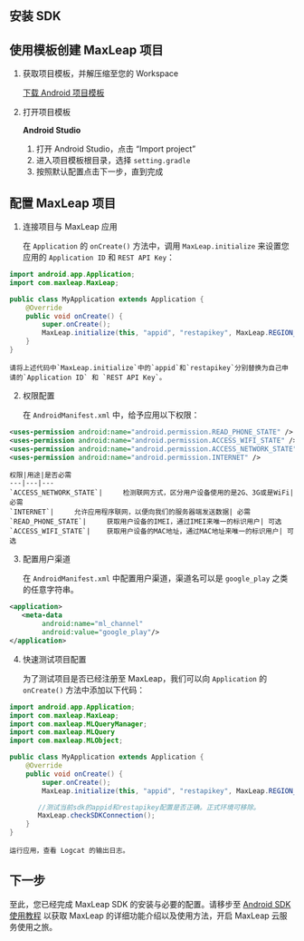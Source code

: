 ##	安装 SDK

##	使用模板创建 MaxLeap 项目

1.	获取项目模板，并解压缩至您的 Workspace

    <a class="download-sdk" href="https://github.com/MaxLeap/StarterProject-Android" target="_blank">下载 Android 项目模板</a>

2.	打开项目模板

    **Android Studio**

    1. 	打开 Android Studio，点击 “Import project”
    2. 	进入项目模板根目录，选择 `setting.gradle`
    3. 	按照默认配置点击下一步，直到完成

##	配置 MaxLeap 项目

1. 连接项目与 MaxLeap 应用

	在 `Application` 的 `onCreate()` 方法中，调用 `MaxLeap.initialize` 来设置您应用的 `Application ID` 和 `REST API Key`：

```java
import android.app.Application;
import com.maxleap.MaxLeap;

public class MyApplication extends Application {
    @Override
    public void onCreate() {
        super.onCreate();
        MaxLeap.initialize(this, "appid", "restapikey", MaxLeap.REGION_CN);
    }
}
```
    
    请将上述代码中`MaxLeap.initialize`中的`appid`和`restapikey`分别替换为自己申请的`Application ID` 和 `REST API Key`。

2. 权限配置

	在 `AndroidManifest.xml` 中，给予应用以下权限：

```xml
<uses-permission android:name="android.permission.READ_PHONE_STATE" />
<uses-permission android:name="android.permission.ACCESS_WIFI_STATE" />
<uses-permission android:name="android.permission.ACCESS_NETWORK_STATE" />
<uses-permission android:name="android.permission.INTERNET" />
```

    权限|用途|是否必需
    ---|---|---
    `ACCESS_NETWORK_STATE`|		检测联网方式，区分用户设备使用的是2G、3G或是WiFi| 必需
    `INTERNET`| 	允许应用程序联网，以便向我们的服务器端发送数据| 必需
    `READ_PHONE_STATE`| 	获取用户设备的IMEI，通过IMEI来唯一的标识用户| 可选
    `ACCESS_WIFI_STATE`| 	获取用户设备的MAC地址，通过MAC地址来唯一的标识用户| 可选

3. 配置用户渠道

	在 `AndroidManifest.xml` 中配置用户渠道，渠道名可以是 `google_play` 之类的任意字符串。

```xml
<application>
   <meta-data
        android:name="ml_channel"
        android:value="google_play"/>
</application>
```

4. 快速测试项目配置

    为了测试项目是否已经注册至 MaxLeap，我们可以向 `Application` 的 `onCreate()` 方法中添加以下代码：

```java
import android.app.Application;
import com.maxleap.MaxLeap;
import com.maxleap.MLQueryManager;
import com.maxleap.MLQuery
import com.maxleap.MLObject;

public class MyApplication extends Application {
    @Override
    public void onCreate() {
        super.onCreate();
        MaxLeap.initialize(this, "appid", "restapikey", MaxLeap.REGION_CN);

       //测试当前sdk的appid和restapikey配置是否正确。正式环境可移除。
       MaxLeap.checkSDKConnection();
    }
}
```

    运行应用，查看 Logcat 的输出日志。

## 下一步

至此，您已经完成 MaxLeap SDK 的安装与必要的配置。请移步至 [Android SDK 使用教程](ML_DOCS_GUIDE_LINK_PLACEHOLDER_ANDROID) 以获取 MaxLeap 的详细功能介绍以及使用方法，开启 MaxLeap 云服务使用之旅。
